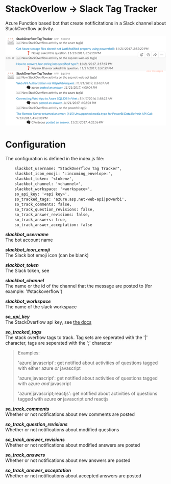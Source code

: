 # StackOverlow -> Slack Tag Tracker
Azure Function based bot that create notificitations in a Slack channel about StackOverflow activity.

![Overview](media/slack.PNG?raw=true )

# Configuration

The configuration is defined in the index.js file:

        slackbot_username: "StackOverflow Tag Tracker",
        slackbot_icon_emoji: ':incoming_envelope:',
        slackbot_token: '<token>',
        slackbot_channel: '<channel>',
        slackbot_workspace: '<workspace>',
        so_api_key: '<api key>',
        so_tracked_tags: 'azure;asp.net-web-api|powerbi',
        so_track_comments: false,
        so_track_question_revisions: false,
        so_track_answer_revisions: false, 
        so_track_answers: true, 
        so_track_answer_acceptation: false
        
***slackbot_username***       
  The bot account name

***slackbot_icon_emoji***       
  The Slack bot emoji icon (can be blank)

***slackbot_token***       
  The Slack token, see 

***slackbot_channel***       
  The name or the id of the channel that the message are posted to (for example: '#stackoverflow')

***slackbot_workspace***       
  The name of the slack workspace

***so_api_key***       
  The StackOverflow api key, see [the docs](https://stackapps.com/apps/oauth/register)

***so_tracked_tags***       
  The stack overflow tags to track. Tag sets are seperated with the '|' character, tags are seperated with the ';' character
  
  > Examples:
  >
  > 'azure|javascript': get notified about activities of questions tagged with either azure *or* javascript
  >
  > 'azure;javascript': get notified about activities of questions tagged with azure *and* javascript
  >
  > 'azure|javascript;reactjs': get notified about activities of questions tagged with azure **or** javascript *and* reactjs
  
***so_track_comments***       
  Whether or not notifications about new comments are posted

***so_track_question_revisions***       
  Whether or not notifications about modified questions

***so_track_answer_revisions***       
  Whether or not notifications about modified answers are posted

***so_track_answers***       
  Whether or not notifications about new answers are posted

***so_track_answer_acceptation***       
  Whether or not notifications about accepted answers are posted

